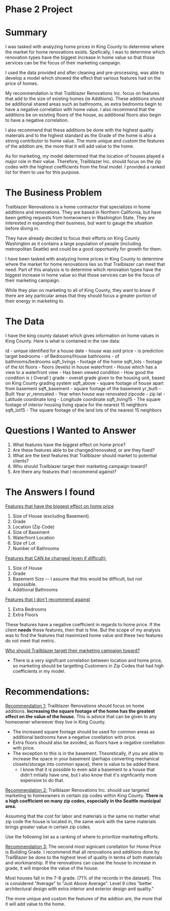 # Phase 2 Project


# Summary
I was tasked with analyzing home prices in King County to determine where the market for home renovations exists. Spefically, I was to determine which renovation types have the biggest increase in home value so that those services can be the focus of their marketing campaign.

I used the data provided and after cleaning and pre-processing, was able to develop a model which showed the effect that various features had on the price of homes.

My recommendation is that Trailblazer Renovations Inc. focus on features that add to the size of existing homes (ie Additions). These additions should be additional shared areas such as bathrooms,  as extra bedrooms begin to have a negative correlation with home value. I also recommend that the additions be on existing floors of the house, as additional floors also begin to have a negative correlation.

I also recommend that these additions be done with the highest quality materials and to the highest standard as the Grade of the home is also a strong contributor to home value. The more unique and custom the features of the addtion are, the more that it will add value to the home.

As for marketing, my model determined that the location of houses played a major role in their value. Therefore, Trailblazer Inc. should focus on the zip codes with the highest coefficients from the final model. I provided a ranked list for them to use for this purpose. 

# The Business Problem
Trailblazer Renovations is a home contractor that specializes in home additions and renovations. They are based in Northern California, but have been getting requests from homeowners in Washington State. They are interested in expanding their business, but want to gauge the situation before diving in.

They have already decided to focus their efforts on King County Washington as it contains a large population of people (including metropolitan Seattle) and could be a good opportunity for growth for them.

I have been tasked with analyzing home prices in King County to determine where the market for home renovations lies so that Trailblazer can meet that need. Part of this analysis is to determine which renovation types have the biggest increase in home value so that those services can be the focus of their marketing campaign.

While they plan on marketing to all of King County, they want to know if there are any particular areas that they should focus a greater portion of their energy in marketing to.

# The Data
I have the king county dataset which gives information on home values in King County. Here is what is contained in the raw data:

id - unique identified for a house
date - house was sold
price - is prediction target
bedrooms - of Bedrooms/House
bathrooms - of bathrooms/bedrooms
sqft_livings - footage of the home
sqft_lots - footage of the lot
floors - floors (levels) in house
waterfront - House which has a view to a waterfront
view - Has been viewed
condition - How good the condition is ( Overall )
grade - overall grade given to the housing unit, based on King County grading system
sqft_above - square footage of house apart from basement
sqft_basement - square footage of the basement
yr_built - Built Year
yr_renovated - Year when house was renovated
zipcode - zip
lat - Latitude coordinate
long - Longitude coordinate
sqft_living15 - The square footage of interior housing living space for the nearest 15 neighbors
sqft_lot15 - The square footage of the land lots of the nearest 15 neighbors

# Questions I Wanted to Answer
1. What features have the biggest effect on home price?
2. Are these features able to be changed/renovated, or are they fixed?
3. What are the best features that Trailblazer should market to potential clients?
4. Who should Trailblazer target their marketing campaign toward?
5. Are there any features that I recommend against? 

# The Answers I found
 <u>Features that have the biggest effect on home price</u>
1. Size of House (excluding Basement).
2. Grade
3. Location (Zip Code) 
4. Size of Basement
5. Waterfront Location
6. Size of Lot
7. Number of Bathrooms

<u>Features that CAN be changed (even if difficult):</u>
1. Size of House
2. Grade
3. Basement Size -- I assume that this would be difficult, but not impossible.
4. Additional Bathrooms

<u>Features that I don't recommend against</u>
1. Extra Bedrooms
2. Extra Floors

These features have a negative coefficient in regards to home price. If the client **needs** these features, then that is fine. But the scope of my analysis was to find the features that maximized home value and these two features do not meet that metric.

<u> Who should Trailblazer target their marketing campaign toward? </u>
- There is a very signifcant correlation between location and home price, so marketing should be targetting Customers in Zip Codes that had high coefficients in my model.



# Recommendations:

<u>Recommendation 1:</u>
Trailblazer Renovations should focus on home additions. <b>Increasing the square footage of the home has the greatest effect on the value of the house.</b> This is advice that can be given to any homeowner whereever they live in King County. 
- The increased square footage should be used for common areas as additional bedrooms have a negative corellation with price. 
- Extra floors should also be avoided, as floors have a negative corellation with price.
- The exception to this is in the basement. Theoretically, if you are able to increase the space in your basement (perhaps converting mechanical closets/storage into common space), there is value to be added there.
    - I know that it is possible to even add a basement to a house that didn't initially have one, but I also know that it's signficantly more expensive to do that.
    
 <u>Recommendation 2:</u>
 Trailblazer Renovations Inc. should use targeted marketing to homeowners in certain zip codes within King County. **There is a high coefficient on many zip codes, especially in the Seattle municipal area.**

Assuming that the cost for labor and materials is the same no matter what zip code the house is located in, the same work with the same materials brings greater value in certain zip codes.

Use the following list as a ranking of where to prioritize marketing efforts.
 
 <u>Recommendation 3:</u>
 The second most signicant corellation for Home Price is Building Grade. I recommend that all renovations and additions done by TrailBlazer be done to the highest level of quality in terms of both materials and workmanship. If the renovations can cause the house to increase in grade, it will improbe the value of the house.

Most houses fall in the 7-8 grade. (71% of the records in the dataset). This is considered "Average" to "Just Above Average". Level 9 cites "better architectural design with extra interior and exterior design and quality."

The more unique and custom the features of the addtion are, the more that it will add value to the home.
